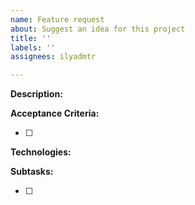 ```yaml
---
name: Feature request
about: Suggest an idea for this project
title: ''
labels: ''
assignees: ilyadmtr

---
```


**Description:**

**Acceptance Criteria:**

- [ ] 

**Technologies:**

**Subtasks:**

- [ ]
